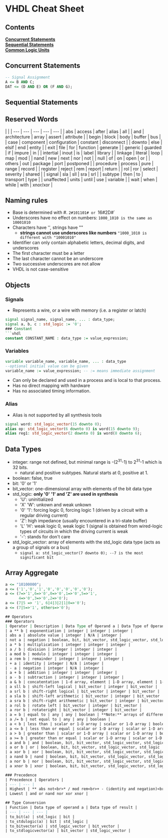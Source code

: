 # VHDL Cheat Sheet

## Contents
**[Concurrent Statements](#concurrent-statements)**  
**[Sequential Statements](#sequential-statements)**  
**[Common Logic Units](#common-logic-units)**

## Concurrent Statements
```vhdl
-- Signal Assignment
A <= B AND C;
DAT <= (D AND E) OR (F AND G);
```

## Sequential Statements

## Reserved Words
|   |
| --- | --- | --- | --- | --- |
| abs | access | after | alias | all |
| and | architecture | array | assert | attribute |
| begin | block | body | buffer | bus |
| case | component | configuration | constant | disconnect |
| downto | else | elsif | end | entity |
| exit | file | for | function | generate |
| generic | guarded | if | impure | in |
| intertial | inout | is | label | library |
| linkage | literal | loop | map | mod |
| nand | new | next | nor | not |
| null | of | on | open | or |
| others | out | package | port | postponed |
| procedure | process | pure | range | record |
| register | reject | rem | report | return |
| rol | ror | select | severity | shared |
| signal | sla | sll | sra | srl |
| subtype | then | to | transport | type |
| unaffected | units | until | use | variable |
| wait | when | while | with | xnor/xor |

## Naming rules
* Base is determined with #. `2#101101# or `16#2D#`
* Underscores have no effect on numbers: `1000_1010 is the same as 10001010`
* Characters have '', strings have ""
    * **strings cannot use underscores like numbers** `"1000_1010 is different with "10001010"`
* Identifier can only contain alphabetic letters, decimal digits, and underscores
* The first character must be a letter
* The last character cannot be an underscore
* Two successive underscores are not allow
* VHDL is not case-sensitive

## Objects
### Signals
* Represents a wire, or a wire with memory (i.e. a register or latch)
```vhdl
signal signal_name, signal_name, ... : data_type;
signal a, b, c : std_logic := '0';
### Constant
```vhdl
constant CONSTANT_NAME : data_type := value_expression;
```
### Variables
```vhdl
variable variable_name, variable_name, ... : data_type
--optional initial value can be given
variable_name := value_expression; -- := means immediate assignment
```
* Can only be declared and used in a process and is local to that process.
* Has no direct mapping with hardware
* Has no associated timing information.  
### Alias
* Alias is not supported by all synthesis tools
```vhdl
signal word: std_logic_vector(15 downto 0);
alias op: std_logic_vector(6 downto 0) is word(15 downto 9);
alias reg1: std_logic_vector(2 downto 0) is word(8 downto 6);
```

## Data Types
* integer: range not defined, but minimal range is -(2<sup>31</sup>-1) to 2<sup>31</sup>-1 which is 32 bits. 
    * natural and positive subtypes. Natural starts at 0, positive at 1.
* boolean: false, true
* bit: '0' or '1'
* bit_vector: one-dimensional array with elements of the bit data type
* std_logic: **only '0' '1' and 'Z' are used in synthesis**
    * 'U': uninitialized
    * 'X' 'W': unkown and weak unkown 
    * '0' '1': forcing logic 0, forcing logic 1 (driven by a circuit with a regular driving current)
    * 'Z': high impedance (usually encountered in a tri-state buffer)
    * 'L' 'H': weak logic 0, weak logic 1 (signal is obtained from wired-logic types of circuits in which the driving current is weak
    * '-': stands for don't care
* std_logic_vector: array of elements with the std_logic data type (acts as a group of signals or a bus)
    * `signal a: std_logic_vector(7 downto 0); --7 is the most significant bit`
    
## Array Aggregate
```vhdl
a <= "10100000";
a <= ('1','0','1','0','0','0','0','0');
a <= (7=>'1',6=>'0',0=>'0',1=>'0',5=>'1',
      4=>'0',3=>'0',2=>'0');
a <= (7|5 => '1', 6|4|3|2|1|0=>'0');
a <= (7|5=>'1', others=>'0');

## Operators
### Operators
| Operator | Description | Data Type of Operand a | Data Type of Operand B | Data Type Result |
| a ** b | exponentiation | integer | integer | integer |
| abs a | absolute value | integer | N/A | integer |
| not a | negation | boolean, bit, bit_vector, std_logic_vector, std_logic | N/A | same as a |
| a * b | multiplication | integer | integer | integer |
| a / b | division | integer | integer | integer |
| a mod b | modulo | integer | integer | integer |
| a rem b | remainder | integer | integer | integer |
| + a | identity | integer | N/A | integer |
| - a | negation | integer | N/A | integer |
| a + b | addition | integer | integer | integer |
| a - b | subtraction | integer | integer | integer |
| a & b | concatentation | 1-d array, element | 1-D array, element | 1-D array |
| a sll b | shift-left logical | bit_vector | integer | bit_vector |
| a srl b | shift-right logical | bit_vector | integer | bit_vector |
| a sla b | shift-left arithmetic | bit_vector | integer | bit_vector |
| a sra b | shift-right arithemetic | bit_vector | integer | bit_vector |
| a rol b | rotate left | bit_vector | integer | bit_vector |
| a ror b | rotateright | bit_vector | integer | bit_vector |
| a = b | equal to | any | any | boolean | **Note:** arrays of different lengths always evaluate to false
| a /= b | not equal to | any | any | boolean |
| a < b | less than | scalar or 1-D array | scalar or 1-D array | boolean |
| a <= b | less than or equal | scalar or 1-D array | scalar or 1-D array | boolean |
| a > b | greater than | scalar or 1-D array | scalar or 1-D array | boolean |
| a >= b | greater than or equal | scalar or 1-D array | scalar or 1-D array | boolean |
| a and b | and | boolean, bit, bit_vector, std_logic_vector, std_logic | same as a | same as a |
| a or b | or | boolean, bit, bit_vector, std_logic_vector, std_logic | same as a | same as a |
| a xor b | xor | boolean, bit, bit_vector, std_logic_vector, std_logic | same as a | same as a |
| a nand b | nand | boolean, bit, bit_vector, std_logic_vector, std_logic | same as ar | same as a |
| a nor b | nor | boolean, bit, bit_vector, std_logic_vector, std_logic | same as a | same as a |
| a xnor b | xnor | boolean, bit, bit_vector, std_logic_vector, std_logic | same as a | same as a |

### Precedence
| Precedence | Operators |
| --- | --- |
| Highest | ** abs not<br>* / mod rem<br>+ - (identity and negation)<br>& + - (arithmetic)<br>sll srl sla sra rol ror<br>= /= < <= > >=|
| Lowest | and or nand nor xor xnor |

## Type Conversion
| Function | Data type of operand a | Data type of result |
| --- | --- | --- |
| to_bit(a) | std_logic | bit |
| to_stdulogic(a) | bit | std_logic |
| to_bitvector(a) | std_logic_vector | bit_vector |
| to_stdlogicvector(a) | bit_vector | std_logic_vector |
